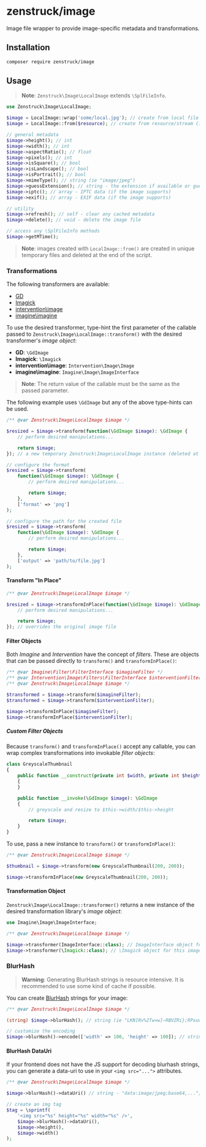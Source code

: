 # zenstruck/image

Image file wrapper to provide image-specific metadata and transformations.

## Installation

```bash
composer require zenstruck/image
```

## Usage

> **Note**: `Zenstruck\Image\LocalImage` extends `\SplFileInfo`.

```php
use Zenstruck\Image\LocalImage;

$image = LocalImage::wrap('some/local.jpg'); // create from local file
$image = LocalImage::from($resource); // create from resource/stream (in a temp file)

// general metadata
$image->height(); // int
$image->width(); // int
$image->aspectRatio(); // float
$image->pixels(); // int
$image->isSquare(); // bool
$image->isLandscape(); // bool
$image->isPortrait(); // bool
$image->mimeType(); // string (ie "image/jpeg")
$image->guessExtension(); // string - the extension if available or guess from mime-type
$image->iptc(); // array - IPTC data (if the image supports)
$image->exif(); // array - EXIF data (if the image supports)

// utility
$image->refresh(); // self - clear any cached metadata
$image->delete(); // void - delete the image file

// access any \SplFileInfo methods
$image->getMTime();
```

> **Note**: images created with `LocalImage::from()` are created in unique temporary files
> and deleted at the end of the script.

### Transformations

The following transformers are available:

- [GD](https://www.php.net/manual/en/book.image.php)
- [Imagick](https://www.php.net/manual/en/book.imagick.php)
- [intervention\image](https://github.com/Intervention/image)
- [imagine\imagine](https://github.com/php-imagine/Imagine)

To use the desired transformer, type-hint the first parameter of the callable
passed to `Zenstruck\Image\LocalImage::transform()` with the desired transformer's
_image object_:

- **GD**: `\GdImage`
- **Imagick**: `\Imagick`
- **intervention\image**: `Intervention\Image\Image`
- **imagine\imagine**: `Imagine\Image\ImageInterface`

> **Note**: The return value of the callable must be the same as the passed parameter.

The following example uses `\GdImage` but any of the above type-hints can be used.

```php
/** @var Zenstruck\Image\LocalImage $image */

$resized = $image->transform(function(\GdImage $image): \GdImage {
    // perform desired manipulations...

    return $image;
}); // a new temporary Zenstruck\Image\LocalImage instance (deleted at the end of the script)

// configure the format
$resized = $image->transform(
    function(\GdImage $image): \GdImage {
        // perform desired manipulations...

        return $image;
    },
    ['format' => 'png']
);

// configure the path for the created file
$resized = $image->transform(
    function(\GdImage $image): \GdImage {
        // perform desired manipulations...

        return $image;
    },
    ['output' => 'path/to/file.jpg']
);
```

#### Transform "In Place"

```php
/** @var Zenstruck\Image\LocalImage $image */

$resized = $image->transformInPlace(function(\GdImage $image): \GdImage {
    // perform desired manipulations...

    return $image;
}); // overrides the original image file
```

#### Filter Objects

Both _Imagine_ and _Intervention_ have the concept of _filters_. These are objects
that can be passed directly to `transform()` and `transformInPlace()`:

```php
/** @var Imagine\Filter\FilterInterface $imagineFilter */
/** @var Intervention\Image\Filters\FilterInterface $interventionFilter */
/** @var Zenstruck\Image\LocalImage $image */

$transformed = $image->transform($imagineFilter);
$transformed = $image->transform($interventionFilter);

$image->transformInPlace($imagineFilter);
$image->transformInPlace($interventionFilter);
```

##### Custom Filter Objects

Because `transform()` and `transformInPlace()` accept any callable, you can wrap complex
transformations into invokable _filter objects_:

```php
class GreyscaleThumbnail
{
    public function __construct(private int $width, private int $height)
    {
    }

    public function __invoke(\GdImage $image): \GdImage
    {
        // greyscale and resize to $this->width/$this->height

        return $image;
    }
}
```

To use, pass a new instance to `transform()` or `transformInPlace()`:

```php
/** @var Zenstruck\Image\LocalImage $image */

$thumbnail = $image->transform(new GreyscaleThumbnail(200, 200));

$image->transformInPlace(new GreyscaleThumbnail(200, 200));
```

#### Transformation Object

`Zenstruck\Image\LocalImage::transformer()` returns a new instance of the desired
transformation library's _image object_:

```php
use Imagine\Image\ImageInterface;

/** @var Zenstruck\Image\LocalImage $image */

$image->transformer(ImageInterface::class); // ImageInterface object for this image
$image->transformer(\Imagick::class); // \Imagick object for this image
```

### BlurHash

> **Warning**: Generating BlurHash strings is resource intensive. It is recommended to
> use some kind of cache if possible.

You can create [BlurHash](https://blurha.sh/) strings for your image:

```php
/** @var Zenstruck\Image\LocalImage $image */

(string) $image->blurHash(); // string (ie "LKN]Rv%2Tw=w]~RBVZRi};RPxuwH")

// customize the encoding
$image->blurHash()->encode(['width' => 100, 'height' => 100]); // string
```

#### BlurHash DataUri

If your frontend does not have the JS support for decoding blurhash strings, you
can generate a data-uri to use in your `<img src="...">` attributes.

```php
/** @var Zenstruck\Image\LocalImage $image */

$image->blurHash()->dataUri() // string - "data:image/jpeg;base64,...";

// create an img tag
$tag = \sprintf(
    '<img src="%s" height="%s" width="%s" />',
    $image->blurHash()->dataUri(),
    $image->height(),
    $image->width()
);
```
